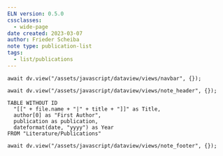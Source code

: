 ```yaml
---
ELN version: 0.5.0
cssclasses:
  - wide-page
date created: 2023-03-07
author: Frieder Scheiba
note type: publication-list
tags:
  - list/publications
---
```


```dataviewjs
await dv.view("/assets/javascript/dataview/views/navbar", {});
```

```dataviewjs
await dv.view("/assets/javascript/dataview/views/note_header", {});
```

```dataview
TABLE WITHOUT ID
  "[[" + file.name + "|" + title + "]]" as Title, 
  author[0] as "First Author", 
  publication as publication,
  dateformat(date, "yyyy") as Year
FROM "Literature/Publications"
```

```dataviewjs
await dv.view("/assets/javascript/dataview/views/note_footer", {});
```
